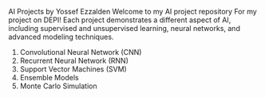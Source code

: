 AI Projects by Yossef Ezzalden
Welcome to my AI project repository For my project on DEPI! Each project demonstrates a different aspect of AI, including supervised and unsupervised learning, neural networks, and advanced modeling techniques.

1. Convolutional Neural Network (CNN)
2. Recurrent Neural Network (RNN)
3. Support Vector Machines (SVM)
4. Ensemble Models
5. Monte Carlo Simulation
